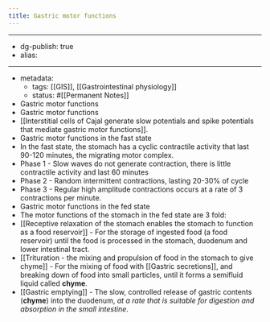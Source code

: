 ```yaml
---
title: Gastric motor functions
---
```


- --
- dg-publish: true
- alias:
- --
- metadata:
	- tags: [[GIS]], [[Gastrointestinal physiology]]
	- status: #[[Permanent Notes]]
- Gastric motor functions
- Gastric motor functions
- [[Interstitial cells of Cajal generate slow potentials and spike potentials that mediate gastric motor functions]].
- Gastric motor functions in the fast state
- In the fast state, the stomach has a cyclic contractile activity that last 90-120 minutes, the migrating motor complex.
- Phase 1 - Slow waves do not generate contraction, there is little contractile activity and last 60 minutes
- Phase 2 - Random intermittent contractions, lasting 20-30% of cycle
- Phase 3 - Regular high amplitude contractions occurs at a rate of 3 contractions per minute.
- Gastric motor functions in the fed state
- The motor functions of the stomach in the fed state are 3 fold:
- [[Receptive relaxation of the stomach enables the stomach to function as a food reservoir]] - For the storage of ingested food (a food reservoir) until the food is processed in the stomach, duodenum and lower intestinal tract.
- [[Trituration - the mixing and propulsion of food in the stomach to give chyme]] - For the mixing of food with [[Gastric secretions]], and breaking down of food into small particles, until it forms a semifluid liquid called **chyme**.
- [[Gastric emptying]] - The slow, controlled release of gastric contents (**chyme**) into the duodenum, *at a rate that is suitable for digestion and absorption in the small intestine*.
